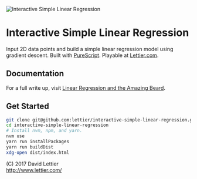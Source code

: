 ![Interactive Simple Linear Regression](screenshot.gif)

# Interactive Simple Linear Regression

Input 2D data points and build a simple linear regression model using gradient descent.
Built with [PureScript](http://www.purescript.org/).
Playable at [Lettier.com](http://www.lettier.com/linear-regression/).

## Documentation

For a full write up, visit
[Linear Regression and the Amazing Beard](https://lettier.github.io/posts/2017-01-15-linear-regression-and-the-amazing-beard.html).


## Get Started

```bash
git clone git@github.com:lettier/interactive-simple-linear-regression.git
cd interactive-simple-linear-regression
# Install nvm, npm, and yarn.
nvm use
yarn run installPackages
yarn run buildDist
xdg-open dist/index.html
```

(C) 2017 David Lettier  
http://www.lettier.com/
